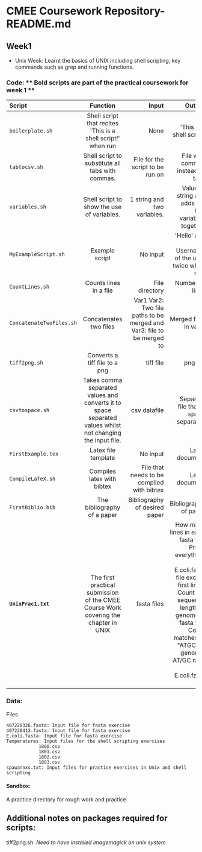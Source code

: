 # CMEE Coursework Repository- README.md

## Week1

- Unix Week:  Learnt the basics of UNIX including shell scripting, key commands such as grep and running functions. 

### Code: ** Bold scripts are part of the practical coursework for week 1 **

| Script       | Function     | Input     | Output    |
| :------------- | :----------: | -----------: |-----------: |
|  `boilerplate.sh` | Shell script that recites 'This is a shell script!' when run   | None    | 'This is a shell script!    |
|  `tabtocsv.sh` | Shell script to substitute all tabs with commas.    | File for the script to be run on    | File with commas instead of tabs |    
|  `variables.sh` | Shell script to show the use of variables.    | 1 string and two variables.    | Value of string and adds the two variables together    |
|  `MyExampleScript.sh` | Example script   | No input | 'Hello' and the Username of the user twice when run.    |
|  `CountLines.sh` | Counts lines in a file   | File directory | Number of lines   |
|  `ConcatenateTwoFiles.sh` | Concatenates two files   | Var1 Var2: Two file paths to be merged and Var3: file to be merged to | Merged files in var 3   |
|  `tiff2png.sh` | Converts a tiff file to a png  | tiff file | png file   |
|  `csvtospace.sh` | Takes comma separated values and converts it to space separated values whilst not changing the input file.   | csv datafile    | Separate file that is space separated   |
|   `FirstExample.tex` | Latex file template  | No input    | Latex document   |
|   `CompileLaTeX.sh` | Compiles latex with bibtex  | File that needs to be compiled with bibtex    | Latex document   |
|   `FirstBiblio.bib` | The bibliography of a paper   | Bibliography of desired paper    | Bibliography of paper  |
|   **`UnixPrac1.txt`** | The first practical submission of the CMEE Course Work covering the chapter in UNIX  | fasta files    | How many lines in each fasta file; Prints everything in E.coli.fasta file except first lines; Count the sequence length of genome in fasta file; Count matches of "ATGC" in genome; AT/GC ratio of E.coli.fasta file  |

### Data: 

Files

	407228326.fasta: Input file for fasta exercise    
	407228412.fasta: Input file for fasta exercise 
	E.coli.fasta: Input file for fasta exercise 
	Temperatures: Input files for the shell scripting exercises 
                1800.csv
                1801.csv
                1802.csv
                1803.csv
 	spawannxs.txt: Input files for practice exercises in Unix and shell scripting 
 
 #### Sandbox: 
 A practice directory for rough work and practice 
 
 ## Additional notes on packages required for scripts: 
 tiff2png.sh: _Need to have installed imagemagick on unix system_
